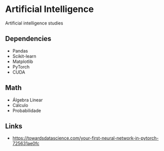 # Artificial Intelligence
 Artificial intelligence studies

 ## Dependencies
 - Pandas
 - Scikit-learn
 - Matplotlib
 - PyTorch
 - CUDA

 ## Math
 - Álgebra Linear
 - Cálculo
 - Probabilidade

 ## Links
 - https://towardsdatascience.com/your-first-neural-network-in-pytorch-725631ae0fc